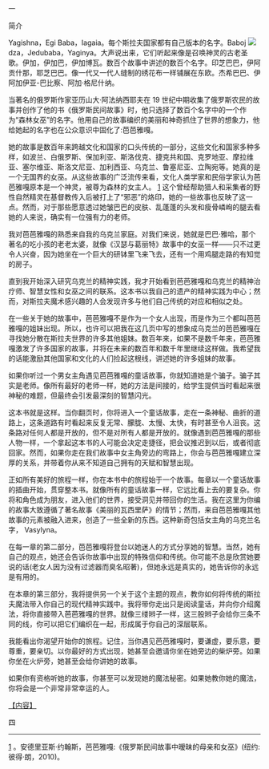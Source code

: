 <title>BYBOW</title>   <link rel="stylesheet" type="text/css" href="../stylesheet.css"> <link rel="stylesheet" type="text/css" href="../page_styles.css">

一

简介

Yagishna，Egi Baba，Iagaia。每个斯拉夫国家都有自己版本的名字。Baboj ![](../images/00170.jpeg) dza，Jedubaba，Yaginya。大声说出来，它们听起来像是召唤神灵的古老圣歌。伊加，伊加巴，伊加博瓦。数百个故事中讲述的数百个名字。印芝巴巴，伊阿贡什那，耶芝巴巴。像一代又一代人缝制的绣花布一样铺展在东欧。杰希巴巴、伊阿加伊亚-巴比察、阿加·格尼什纳。

当著名的俄罗斯作家亚历山大·阿法纳西耶夫在 19 世纪中期收集了俄罗斯农民的故事并创作了他的书《俄罗斯民间故事》时，他只选择了数百个名字中的一个作为“森林女巫”的名字。他用自己的故事编织的美丽和神奇抓住了世界的想象力，他给她起的名字也在公众意识中固化了:芭芭雅嘎。

她的故事是数百年来跨越文化和国家的口头传统的一部分，这些文化和国家多种多样，如波兰、白俄罗斯、保加利亚、斯洛伐克、捷克共和国、克罗地亚、摩拉维亚、塞尔维亚、斯洛文尼亚、加利西亚、乌克兰、鲁塞尼亚、立陶宛等。她真的是一个无国界的女巫。从这些故事的广泛流传来看，文化人类学家和民俗学家认为芭芭雅嘎原本是一个神灵，被尊为森林的女主人。 [1](part0008.html#footnote-000) 这个曾经帮助猎人和采集者的野性自然精灵在基督教传入后被打上了“邪恶”的烙印，她的一些故事也反映了这一点。然而，对于那些愿意透过她皱巴巴的皮肤、乱蓬蓬的头发和瘦骨嶙峋的腿去看她的人来说，确实有一位强有力的老师。

我对芭芭雅嘎的熟悉来自我的乌克兰家庭。对我们来说，她就是巴巴·雅哈，那个著名的吃小孩的老老太婆，就像《汉瑟与葛丽特》故事中的女巫一样——只不过更令人兴奋，因为她坐在一个巨大的研钵里飞来飞去，还有一个用鸡腿走路的有知觉的房子。

直到我开始深入研究乌克兰的精神实践，我才开始看到芭芭雅嘎和乌克兰的精神治疗师、智慧女性和女巫之间的联系。这本书以我自己的遗产的精神实践为中心；然而，对斯拉夫魔术感兴趣的人会发现许多与他们自己传统的对应和相似之处。

在一些关于她的故事中，芭芭雅嘎不是作为一个女人出现，而是作为三个都叫芭芭雅嘎的姐妹出现。所以，也许可以把我在这几页中写的想象成乌克兰的芭芭雅嘎在寻找她分散在斯拉夫世界的许多其他姐妹。数百年来，如果不是数千年来，芭芭雅嘎激发了许多国家的故事，并将在未来的数百年和数千年里继续这样做。我希望我的话能激励其他国家和文化的人们捡起这根线，讲述她的许多姐妹的故事。

如果你听过一个男女主角遇见芭芭雅嘎的童话故事，你就知道她是个骗子。骗子其实是老师。像所有最好的老师一样，她的方法是间接的，给学生提供当时看起来很神秘的难题，但最终会引发最深刻的智慧闪光。

这本书就是这样。当你翻页时，你将进入一个童话故事，走在一条神秘、曲折的道路上，这条道路有时看起来反复无常、朦胧、太慢、太快，有时甚至令人沮丧。这条路对任何人都是开放的，但不是对所有人都是开放的。就像遇到芭芭雅嘎的那些人物一样，一个拿起这本书的人可能会决定走捷径，把会议推迟到以后，或者彻底回家。然而，如果你走在我们故事中女主角旁边的弯路上，你会与芭芭雅嘎建立深厚的关系，并带着你从来不知道自己拥有的天赋和智慧出现。

正如所有美好的旅程一样，你在本书中的旅程始于一个故事。每章以一个童话故事的插曲开始，贯穿整本书。就像所有的童话故事一样，它远比看上去的要复杂。你将和角色成为朋友，进入他们的世界，接受洞见并带回你的生活。我在这里为你编的故事大致遵循了著名故事《美丽的瓦西里萨》的情节；然而，来自芭芭雅嘎其他故事的元素被融入进来，创造了一些全新的东西。这种新奇包括女主角的乌克兰名字， Vasylyna。

在每一章的第二部分，芭芭雅嘎将登台以她迷人的方式分享她的智慧。当然，她有自己的观点，她还会告诉你故事中出现的特殊信仰和传统。你可能不总是欣赏她要说的话(老女人因为没有过滤器而臭名昭著)，但她永远是真实的，她告诉你的永远是有用的。

在本章的第三部分，我将提供另一个关于这个主题的观点，教你如何将传统的斯拉夫魔法带入你自己的现代精神实践中。我将带你走出只是阅读童话，并向你介绍魔法，将你直接带入芭芭雅嘎的世界。就像三缕辫子一样，这三股辫子会给你三条不同的线，你可以把它们编织在一起，形成属于你自己的深层联系。

我能看出你渴望开始你的旅程。记住，当你遇见芭芭雅嘎时，要谦虚，要乐意，要尊重，要亲切。以你最好的方式出现，她甚至会邀请你坐在她旁边的柴炉旁。如果你坐在火炉旁，她甚至会给你讲她的故事。

如果你有资格听她的故事，你甚至可以发现她的魔法秘密。如果她教你她的魔法，你将会是一个非常非常幸运的人。

[【内容】](part0004.html#_idTextAnchor001)

四

* * *

[1](part0008.html#footnote-000-backlink) 。安德里亚斯·约翰斯，芭芭雅嘎:《俄罗斯民间故事中暧昧的母亲和女巫》(纽约:彼得·朗，2010)。